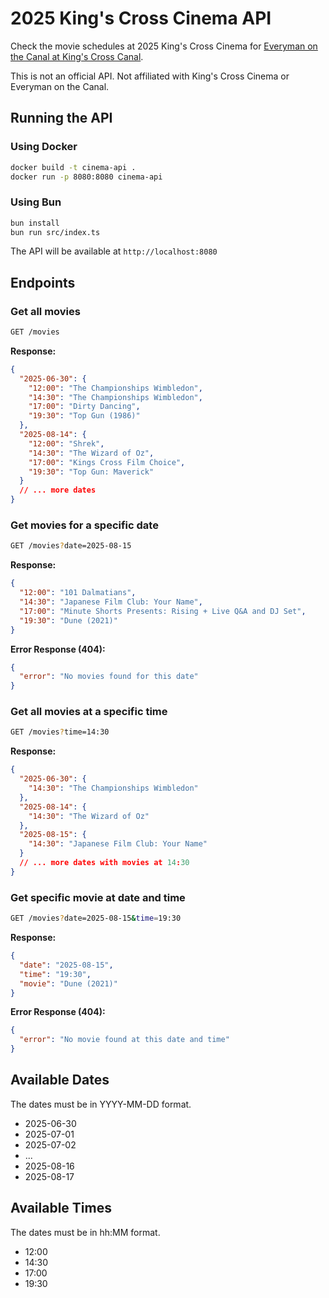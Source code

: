 # 2025 King's Cross Cinema API

Check the movie schedules at 2025 King's Cross Cinema for [Everyman on the Canal at King's Cross Canal](https://www.kingscross.co.uk/event/everyman-on-the-canal).

This is not an official API. Not affiliated with King's Cross Cinema or Everyman on the Canal.

## Running the API

### Using Docker

```bash
docker build -t cinema-api .
docker run -p 8080:8080 cinema-api
```

### Using Bun

```bash
bun install
bun run src/index.ts
```

The API will be available at `http://localhost:8080`

## Endpoints

### Get all movies

```bash
GET /movies
```

**Response:**

```json
{
  "2025-06-30": {
    "12:00": "The Championships Wimbledon",
    "14:30": "The Championships Wimbledon",
    "17:00": "Dirty Dancing",
    "19:30": "Top Gun (1986)"
  },
  "2025-08-14": {
    "12:00": "Shrek",
    "14:30": "The Wizard of Oz",
    "17:00": "Kings Cross Film Choice",
    "19:30": "Top Gun: Maverick"
  }
  // ... more dates
}
```

### Get movies for a specific date

```bash
GET /movies?date=2025-08-15
```

**Response:**

```json
{
  "12:00": "101 Dalmatians",
  "14:30": "Japanese Film Club: Your Name",
  "17:00": "Minute Shorts Presents: Rising + Live Q&A and DJ Set",
  "19:30": "Dune (2021)"
}
```

**Error Response (404):**

```json
{
  "error": "No movies found for this date"
}
```

### Get all movies at a specific time

```bash
GET /movies?time=14:30
```

**Response:**

```json
{
  "2025-06-30": {
    "14:30": "The Championships Wimbledon"
  },
  "2025-08-14": {
    "14:30": "The Wizard of Oz"
  },
  "2025-08-15": {
    "14:30": "Japanese Film Club: Your Name"
  }
  // ... more dates with movies at 14:30
}
```

### Get specific movie at date and time

```bash
GET /movies?date=2025-08-15&time=19:30
```

**Response:**

```json
{
  "date": "2025-08-15",
  "time": "19:30",
  "movie": "Dune (2021)"
}
```

**Error Response (404):**

```json
{
  "error": "No movie found at this date and time"
}
```

## Available Dates

The dates must be in YYYY-MM-DD format.

- 2025-06-30
- 2025-07-01
- 2025-07-02
- ...
- 2025-08-16
- 2025-08-17

## Available Times

The dates must be in hh:MM format.

- 12:00
- 14:30
- 17:00
- 19:30
